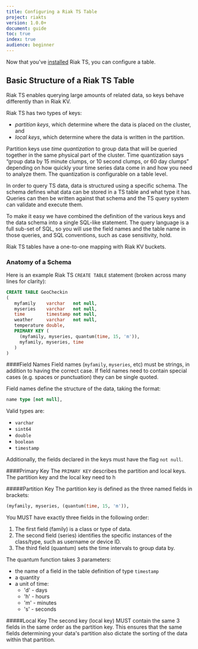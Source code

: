 ```yaml
---
title: Configuring a Riak TS Table
project: riakts
version: 1.0.0+
document: guide
toc: true
index: true
audience: beginner
---
```


[installing]: https://www.docs.basho.com/riakts/1.0.0/installing/

Now that you've [installed][installing] Riak TS, you can configure a table.

## Basic Structure of a Riak TS Table
Riak TS enables querying large amounts of related data, so keys behave differently than in Riak KV.

Riak TS has two types of keys:

* *partition keys*, which determine where the data is placed on the cluster, and
* *local keys*, which determine where the data is written in the partition.

Partition keys use *time quantization* to group data that will be queried together in the same physical part of the cluster. Time quantization says “group data by 15 minute clumps, or 10 second clumps, or 60 day clumps” depending on how quickly your time series data come in and how you need to analyze them. The quantization is configurable on a table level.

In order to query TS data, data is structured using a specific schema. The schema defines what data can be stored in a TS table and what type it has. Queries can then be written against that schema and the TS query system can validate and execute them.

To make it easy we have combined the definition of the various keys and the data schema into a single SQL-like statement. The query language is a full sub-set of SQL, so you will use the field names and the table name in those queries, and SQL conventions, such as case sensitivity, hold.

Riak TS tables have a one-to-one mapping with Riak KV buckets.


### Anatomy of a Schema
Here is an example Riak TS `CREATE TABLE` statement (broken across many lines for clarity):

```sql
CREATE TABLE GeoCheckin
(
   myfamily    varchar   not null,
   myseries    varchar   not null,
   time        timestamp not null,
   weather     varchar   not null,
   temperature double,
   PRIMARY KEY (
     (myfamily, myseries, quantum(time, 15, 'm')),
     myfamily, myseries, time
   )
)
```


####Field Names
Field names (`myfamily`, `myseries`, etc) must be strings, in addition to having the correct case. If field names need to contain special cases (e.g. spaces or punctuation) they can be single quoted.

Field names define the structure of the data, taking the format:

```sql
name type [not null],
```

Valid types are:

* `varchar`
* `sint64`
* `double`
* `boolean`
* `timestamp`

Additionally, the fields declared in the keys must have the flag `not null`.

####Primary Key
The `PRIMARY KEY` describes the partition and local keys. The partition key and the local key need to h

#####Partition Key 
The partition key is defined as the three named fields in brackets:

```sql
(myfamily, myseries, (quantum(time, 15, 'm')),
```

You MUST have exactly three fields in the following order: 

1. The first field (family) is a class or type of data. 
2. The second field (series) identifies the specific instances of the class/type, such as username or device ID. 
3. The third field (quantum) sets the time intervals to group data by.

The quantum function takes 3 parameters:

* the name of a field in the table definition of type `timestamp`
* a quantity
* a unit of time:
  * 'd'  - days
  * 'h' - hours
  * 'm' - minutes
  * 's' - seconds

#####Local Key
The second key (local key) MUST contain the same 3 fields in the same order as the partition key. This ensures that the same fields determining your data's partition also dictate the sorting of the data within that partition.
